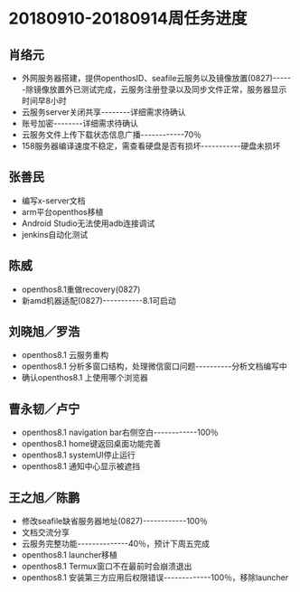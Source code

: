 # 20180910-20180914周任务进度

## 肖络元
- 外网服务器搭建，提供openthosID、seafile云服务以及镜像放置(0827)------除镜像放置外已测试完成，云服务注册登录以及同步文件正常，服务器显示时间早8小时
- 云服务server关闭共享--------详细需求待确认
- 账号加密--------详细需求待确认
- 云服务文件上传下载状态信息广播------------70％
- 158服务器编译速度不稳定，需查看硬盘是否有损坏-----------硬盘未损坏

## 张善民
- 编写x-server文档
- arm平台openthos移植
- Android Studio无法使用adb连接调试
- jenkins自动化测试

## 陈威
- openthos8.1重做recovery(0827)
- 新amd机器适配(0827)-----------8.1可启动

## 刘晓旭／罗浩
- openthos8.1 云服务重构
- openthos8.1 分析多窗口结构，处理微信窗口问题----------分析文档编写中
- 确认openthos8.1 上使用哪个浏览器

## 曹永韧／卢宁
- openthos8.1 navigation bar右侧空白------------100％
- openthos8.1 home键返回桌面功能完善
- openthos8.1 systemUI停止运行
- openthos8.1 通知中心显示被遮挡

## 王之旭／陈鹏
- 修改seafile缺省服务器地址(0827)------------100％
- 文档交流分享
- 云服务完整功能--------------40％，预计下周五完成
- openthos8.1 launcher移植
- openthos8.1 Termux窗口不在最前时会崩溃退出
- openthos8.1 安装第三方应用后权限错误-------------100％，移除launcher
